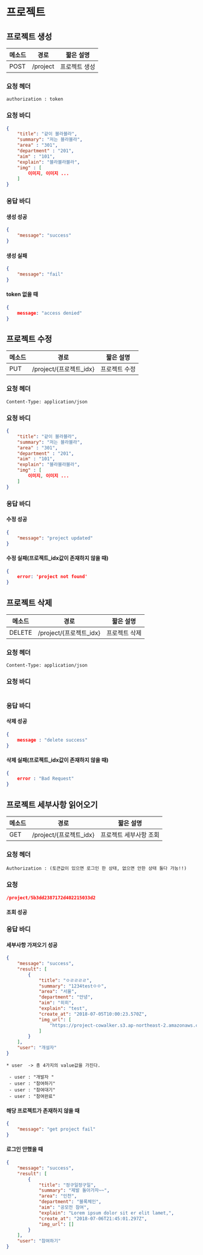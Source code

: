 # 프로젝트

## 프로젝트 생성

| 메소드 | 경로     | 짧은 설명     |
| ------ | -------- | ------------- |
| POST   | /project | 프로젝트 생성 |

### 요청 헤더

```
authorization : token
```

### 요청 바디

```json
{
    "title": "같이 블라블라",
    "summary": "저는 블라블라",
	"area" : "301",
	"department" : "201",
	"aim" : "101",
    "explain": "블라블라블라",
    "img" : [
        이미지, 이미지 ...
    ]
}
```

### 응답 바디

#### 생성 성공

```json
{
    "message": "success"
}
```

#### 생성 실패

```json
{
    "message": "fail"
}
```

#### token 없을 때

```json
{
    message: "access denied"
}
```



## 프로젝트 수정

| 메소드 | 경로                    | 짧은 설명     |
| ------ | ----------------------- | ------------- |
| PUT    | /project/{프로젝트_idx} | 프로젝트 수정 |

### 요청 헤더

```
Content-Type: application/json
```

### 요청 바디

```json
{
    "title": "같이 블라블라",
    "summary": "저는 블라블라",
	"area" : "301",
	"department" : "201",
	"aim" : "101",
    "explain": "블라블라블라",
    "img" : [
        이미지, 이미지 ...
    ]
}
```

### 응답 바디

#### 수정 성공

```json
{
    "message": "project updated"
}
```

#### 수정 실패(프로젝트_idx값이 존재하지 않을 때)

```json
{
    error: 'project not found'
}
```



## 프로젝트 삭제

| 메소드 | 경로                    | 짧은 설명     |
| ------ | ----------------------- | ------------- |
| DELETE | /project/{프로젝트_idx} | 프로젝트 삭제 |

### 요청 헤더

```
Content-Type: application/json
```

### 요청 바디

```json

```

### 응답 바디

#### 삭제 성공

```json
{
    message : "delete success"
}
```

#### 삭제 실패(프로젝트_idx값이 존재하지 않을 때)

```json
{
    error : "Bad Request"
}
```



## 프로젝트 세부사항 읽어오기

| 메소드 | 경로                    | 짧은 설명              |
| ------ | ----------------------- | ---------------------- |
| GET    | /project/{프로젝트_idx} | 프로젝트 세부사항 조회 |

### 요청 헤더

```
Authorization : (토큰값이 있으면 로그인 한 상태, 없으면 안한 상태 둘다 가능!!) 
```

### 요청

```json
/project/5b3dd2387172d402215033d2
```

#### 조회 성공

### 응답 바디

#### 세부사항 가져오기 성공

```json
{
    "message": "success",
    "result": [
        {
            "title": "ㅇㄹㄹㄹㄹ",
            "summary": "1234testㅇㅇ",
            "area": "서울",
            "department": "안녕",
            "aim": "히히",
            "explain": "test",
            "create_at": "2018-07-05T10:00:23.570Z",
            "img_url": [
                "https://project-cowalker.s3.ap-northeast-2.amazonaws.com/1530784823415.png"
            ]
        }
    ],
    "user": "개설자"
}
```

```
* user  -> 총 4가지의 value값을 가진다. 

 - user : "개발자 " 
 - user : "참여하기"
 - user : "참여대기"
 - user : "참여완료"
```

#### 해당 프로젝트가 존재하지 않을 때

```json
{
    "message": "get project fail"
}
```

#### 로그인 안했을 때

```json
{
    "message": "success",
    "result": [
        {
            "title": "정구일정구일",
            "summary": "제발 돌아가자~~",
            "area": "인천",
            "department": "블록체인",
            "aim": "공모전 참여",
            "explain": "Lorem ipsum dolor sit er elit lamet,",
            "create_at": "2018-07-06T21:45:01.297Z",
            "img_url": []
        }
    ],
    "user": "참여하기"
}
```




